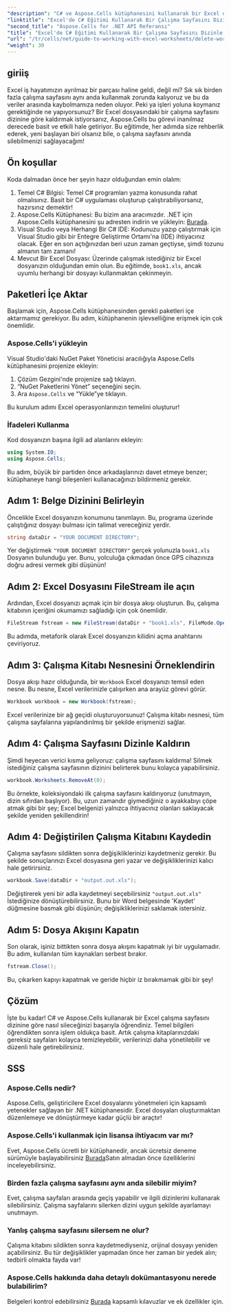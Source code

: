 ```yaml
---
"description": "C# ve Aspose.Cells kütüphanesini kullanarak bir Excel dosyasından belirli bir çalışma sayfasını indeksine göre nasıl etkili bir şekilde sileceğinizi öğrenin. Bu kolay adım adım eğitimi izleyin."
"linktitle": "Excel'de C# Eğitimi Kullanarak Bir Çalışma Sayfasını Dizinle Silme"
"second_title": "Aspose.Cells for .NET API Referansı"
"title": "Excel'de C# Eğitimi Kullanarak Bir Çalışma Sayfasını Dizinle Silme"
"url": "/tr/cells/net/guide-to-working-with-excel-worksheets/delete-worksheet-by-index-excel-csharp-tutorial/"
"weight": 30
---
```


## giriiş

Excel iş hayatımızın ayrılmaz bir parçası haline geldi, değil mi? Sık sık birden fazla çalışma sayfasını aynı anda kullanmak zorunda kalıyoruz ve bu da veriler arasında kaybolmamıza neden oluyor. Peki ya işleri yoluna koymanız gerektiğinde ne yapıyorsunuz? Bir Excel dosyasındaki bir çalışma sayfasını dizinine göre kaldırmak istiyorsanız, Aspose.Cells bu görevi inanılmaz derecede basit ve etkili hale getiriyor. Bu eğitimde, her adımda size rehberlik ederek, yeni başlayan biri olsanız bile, o çalışma sayfasını anında silebilmenizi sağlayacağım!

## Ön koşullar

Koda dalmadan önce her şeyin hazır olduğundan emin olalım:

1. Temel C# Bilgisi: Temel C# programları yazma konusunda rahat olmalısınız. Basit bir C# uygulaması oluşturup çalıştırabiliyorsanız, hazırsınız demektir!
2. Aspose.Cells Kütüphanesi: Bu bizim ana aracımızdır. .NET için Aspose.Cells kütüphanesini şu adresten indirin ve yükleyin: [Burada](https://releases.aspose.com/cells/net/).
3. Visual Studio veya Herhangi Bir C# IDE: Kodunuzu yazıp çalıştırmak için Visual Studio gibi bir Entegre Geliştirme Ortamı'na (IDE) ihtiyacınız olacak. Eğer en son açtığınızdan beri uzun zaman geçtiyse, şimdi tozunu almanın tam zamanı!
4. Mevcut Bir Excel Dosyası: Üzerinde çalışmak istediğiniz bir Excel dosyanızın olduğundan emin olun. Bu eğitimde, `book1.xls`, ancak uyumlu herhangi bir dosyayı kullanmaktan çekinmeyin.

## Paketleri İçe Aktar

Başlamak için, Aspose.Cells kütüphanesinden gerekli paketleri içe aktarmamız gerekiyor. Bu adım, kütüphanenin işlevselliğine erişmek için çok önemlidir.

### Aspose.Cells'i yükleyin

Visual Studio'daki NuGet Paket Yöneticisi aracılığıyla Aspose.Cells kütüphanesini projenize ekleyin:

1. Çözüm Gezgini'nde projenize sağ tıklayın.
2. “NuGet Paketlerini Yönet” seçeneğini seçin.
3. Ara `Aspose.Cells` ve “Yükle”ye tıklayın.

Bu kurulum adımı Excel operasyonlarınızın temelini oluşturur!

### İfadeleri Kullanma

Kod dosyanızın başına ilgili ad alanlarını ekleyin:

```csharp
using System.IO;
using Aspose.Cells;
```

Bu adım, büyük bir partiden önce arkadaşlarınızı davet etmeye benzer; kütüphaneye hangi bileşenleri kullanacağınızı bildirmeniz gerekir.

## Adım 1: Belge Dizinini Belirleyin

Öncelikle Excel dosyanızın konumunu tanımlayın. Bu, programa üzerinde çalıştığınız dosyayı bulması için talimat vereceğiniz yerdir.

```csharp
string dataDir = "YOUR DOCUMENT DIRECTORY";
```

Yer değiştirmek `"YOUR DOCUMENT DIRECTORY"` gerçek yolunuzla `book1.xls` Dosyanın bulunduğu yer. Bunu, yolculuğa çıkmadan önce GPS cihazınıza doğru adresi vermek gibi düşünün!

## Adım 2: Excel Dosyasını FileStream ile açın

Ardından, Excel dosyanızı açmak için bir dosya akışı oluşturun. Bu, çalışma kitabının içeriğini okumamızı sağladığı için çok önemlidir.

```csharp
FileStream fstream = new FileStream(dataDir + "book1.xls", FileMode.Open);
```

Bu adımda, metaforik olarak Excel dosyanızın kilidini açma anahtarını çeviriyoruz.

## Adım 3: Çalışma Kitabı Nesnesini Örneklendirin

Dosya akışı hazır olduğunda, bir `Workbook` Excel dosyanızı temsil eden nesne. Bu nesne, Excel verilerinizle çalışırken ana arayüz görevi görür.

```csharp
Workbook workbook = new Workbook(fstream);
```

Excel verilerinize bir ağ geçidi oluşturuyorsunuz! Çalışma kitabı nesnesi, tüm çalışma sayfalarına yapılandırılmış bir şekilde erişmenizi sağlar.

## Adım 4: Çalışma Sayfasını Dizinle Kaldırın

Şimdi heyecan verici kısma geliyoruz: çalışma sayfasını kaldırma! Silmek istediğiniz çalışma sayfasının dizinini belirterek bunu kolayca yapabilirsiniz. 

```csharp
workbook.Worksheets.RemoveAt(0);
```

Bu örnekte, koleksiyondaki ilk çalışma sayfasını kaldırıyoruz (unutmayın, dizin sıfırdan başlıyor). Bu, uzun zamandır giymediğiniz o ayakkabıyı çöpe atmak gibi bir şey; Excel belgenizi yalnızca ihtiyacınız olanları saklayacak şekilde yeniden şekillendirin!

## Adım 4: Değiştirilen Çalışma Kitabını Kaydedin

Çalışma sayfasını sildikten sonra değişikliklerinizi kaydetmeniz gerekir. Bu şekilde sonuçlarınızı Excel dosyasına geri yazar ve değişikliklerinizi kalıcı hale getirirsiniz.

```csharp
workbook.Save(dataDir + "output.out.xls");
```

Değiştirerek yeni bir adla kaydetmeyi seçebilirsiniz `"output.out.xls"` İstediğinize dönüştürebilirsiniz. Bunu bir Word belgesinde 'Kaydet' düğmesine basmak gibi düşünün; değişikliklerinizi saklamak istersiniz.

## Adım 5: Dosya Akışını Kapatın

Son olarak, işiniz bittikten sonra dosya akışını kapatmak iyi bir uygulamadır. Bu adım, kullanılan tüm kaynakları serbest bırakır.

```csharp
fstream.Close();
```

Bu, çıkarken kapıyı kapatmak ve geride hiçbir iz bırakmamak gibi bir şey!

## Çözüm

İşte bu kadar! C# ve Aspose.Cells kullanarak bir Excel çalışma sayfasını dizinine göre nasıl sileceğinizi başarıyla öğrendiniz. Temel bilgileri öğrendikten sonra işlem oldukça basit. Artık çalışma kitaplarınızdaki gereksiz sayfaları kolayca temizleyebilir, verilerinizi daha yönetilebilir ve düzenli hale getirebilirsiniz.

## SSS

### Aspose.Cells nedir?
Aspose.Cells, geliştiricilere Excel dosyalarını yönetmeleri için kapsamlı yetenekler sağlayan bir .NET kütüphanesidir. Excel dosyaları oluşturmaktan düzenlemeye ve dönüştürmeye kadar güçlü bir araçtır!

### Aspose.Cells'i kullanmak için lisansa ihtiyacım var mı?
Evet, Aspose.Cells ücretli bir kütüphanedir, ancak ücretsiz deneme sürümüyle başlayabilirsiniz [Burada](https://releases.aspose.com/)Satın almadan önce özelliklerini inceleyebilirsiniz.

### Birden fazla çalışma sayfasını aynı anda silebilir miyim?
Evet, çalışma sayfaları arasında geçiş yapabilir ve ilgili dizinlerini kullanarak silebilirsiniz. Çalışma sayfalarını silerken dizini uygun şekilde ayarlamayı unutmayın.

### Yanlış çalışma sayfasını silersem ne olur?
Çalışma kitabını sildikten sonra kaydetmediyseniz, orijinal dosyayı yeniden açabilirsiniz. Bu tür değişiklikler yapmadan önce her zaman bir yedek alın; tedbirli olmakta fayda var!

### Aspose.Cells hakkında daha detaylı dokümantasyonu nerede bulabilirim?
Belgeleri kontrol edebilirsiniz [Burada](https://reference.aspose.com/cells/net/) kapsamlı kılavuzlar ve ek özellikler için.